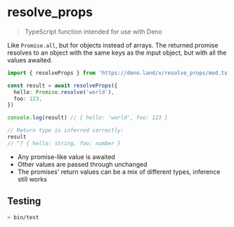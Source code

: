 # resolve_props

> TypeScript function intended for use with Deno

Like `Promise.all`, but for objects instead of arrays. The returned promise resolves to an object with the same keys as the input object, but with all the values awaited.

```ts
import { resolveProps } from 'https://deno.land/x/resolve_props/mod.ts'

const result = await resolveProps({
  hello: Promise.resolve('world'),
  foo: 123,
})

console.log(result) // { hello: 'world', foo: 123 }

// Return type is inferred correctly:
result
// ^? { hello: string, foo: number }
```

- Any promise-like value is awaited
- Other values are passed through unchanged
- The promises' return values can be a mix of different types, inference still works

## Testing

```sh
> bin/test
```
